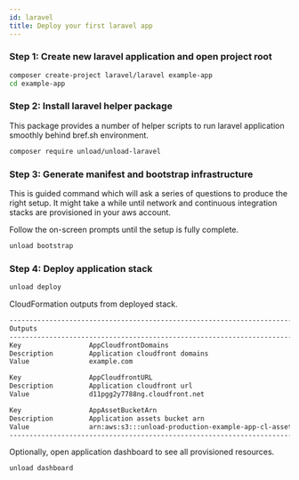 ```yaml
---
id: laravel
title: Deploy your first laravel app 
---
```


### Step 1: Create new laravel application and open project root

```bash
composer create-project laravel/laravel example-app
cd example-app
```

### Step 2: Install laravel helper package

This package provides a number of helper scripts to run laravel application smoothly behind bref.sh environment.

```bash
composer require unload/unload-laravel
```

### Step 3: Generate manifest and bootstrap infrastructure

This is guided command which will ask a series of questions to produce the right setup. It might take a while until network and continuous integration stacks are provisioned in your aws account.

Follow the on-screen prompts until the setup is fully complete.

```bash
unload bootstrap
```

### Step 4: Deploy application stack

```bash
unload deploy
```

CloudFormation outputs from deployed stack.

```bash
-------------------------------------------------------------------------------------------------
Outputs                                                                                         
-------------------------------------------------------------------------------------------------
Key                 AppCloudfrontDomains                                                        
Description         Application cloudfront domains                                              
Value               example.com                 

Key                 AppCloudfrontURL                                                            
Description         Application cloudfront url                                                  
Value               d11pgg2y7788ng.cloudfront.net                                               

Key                 AppAssetBucketArn                                                           
Description         Application assets bucket arn                                               
Value               arn:aws:s3:::unload-production-example-app-cl-assetsbucket-f587943ataxn 
-------------------------------------------------------------------------------------------------

```

Optionally, open application dashboard to see all provisioned resources.
```bash
unload dashboard
```